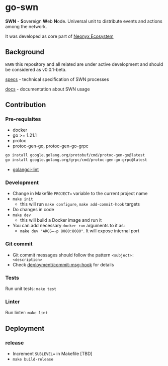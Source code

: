 # go-swn

**SWN** - **S**overeign **W**eb **N**ode. Universal unit to distribute events and actions among the network.

It was developed as core part of [Neonyx Ecosystem](https://neonyx.io)

## Background
```WARN``` this repository and all related are under active development and should be considered as v0.0.1-beta.

[specs](https://github.com/neonyxhub/swn-specs) - technical specification of SWN processes

[docs](https://github.com/neonyxhub/sws-docs/tree/main/swn) - documentation about SWN usage

## Contribution

### Pre-requisites

* docker
* go >= 1.21.1
* protoc
* protoc-gen-go, protoc-gen-go-grpc
```bash
go install google.golang.org/protobuf/cmd/protoc-gen-go@latest
go install google.golang.org/grpc/cmd/protoc-gen-go-grpc@latest
```
* [golangci-lint](https://golangci-lint.run/usage/install/#local-installation)

### Development
- Change in Makefile `PROJECT=` variable to the current project name
- `make init`
	- this will run `make configure`, `make add-commit-hook` targets
- Do changes in code
- `make dev`
	- this will build a Docker image and run it
- You can add necessary `docker run` arguments to it as:
    - `make dev "ARGS=-p 8080:8080"`. It will expose internal port

### Git commit
* Git commit messages should follow the pattern `<subject>: <description>`
* Check [deployment/commit-msg-hook](deployment/commit-msg-hook) for details

### Tests

Run unit tests: `make test`

### Linter

Run linter: `make lint`

## Deployment

### release

- Increment `SUBLEVEL=` in Makefile [TBD]
- `make build-release`
